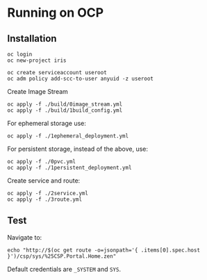 # Running on OCP

## Installation

```
oc login
oc new-project iris

oc create serviceaccount useroot
oc adm policy add-scc-to-user anyuid -z useroot
```

Create Image Stream

```
oc apply -f ./build/0image_stream.yml
oc apply -f ./build/1build_config.yml
```


For ephemeral storage use:

```
oc apply -f ./1ephemeral_deployment.yml
```


For persistent storage, instead of the above, use:

```
oc apply -f ./0pvc.yml
oc apply -f ./1persistent_deployment.yml
```


Create service and route:

```
oc apply -f ./2service.yml
oc apply -f ./3route.yml
```

## Test

Navigate to:

```
echo "http://$(oc get route -o=jsonpath='{ .items[0].spec.host }')/csp/sys/%25CSP.Portal.Home.zen"
```

Default credentials are `_SYSTEM` and `SYS`.
